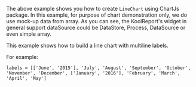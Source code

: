 The above example shows you how to create `LineChart` using ChartJs package. In this example, for purpose of chart demonstration only, we do use mock-up data from array. As you can see, the KoolReport's widget in general support dataSource could be DataStore, Process, DataSource or even simple array.

This example shows how to build a line chart with multiline labels.

For example:

    labels = [['June', '2015'], 'July', 'August', 'September', 'October', 'November', 'December', ['January', '2016'], 'February', 'March', 'April', 'May']
